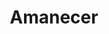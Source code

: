 ---
pid: LLP469
title: Amanecer
location_transcription: En el centro de la ciudad
zipcode: 
outside_phl: 
neighborhood: 
age: '72'
age_range: 70+
instagram: 
image_file_name: LLP_469.jpg
proposal_transcription: Este monumento nos recuerda que en la hora mas oscura hay
  una luz iluminando nuestro camino iluminando nuestra vida hay una luz iluminandanos
  y ayudandanos
topic: Uplifting
topic_summary: '0'
type: Sculpture Statue
keywords_other: dawn, light, future, hope
credit: Miguel
image_labels: 
twitter: 
facebook: 
permalink: "/monuments/llp469/"
layout: item-page
---
